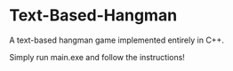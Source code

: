 # Text-Based-Hangman
A text-based hangman game implemented entirely in C++.

Simply run main.exe and follow the instructions!
